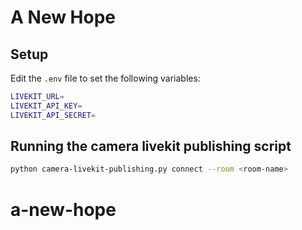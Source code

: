 # A New Hope

## Setup

Edit the `.env` file to set the following variables:

```bash
LIVEKIT_URL=
LIVEKIT_API_KEY=
LIVEKIT_API_SECRET=
```

## Running the camera livekit publishing script

```bash
python camera-livekit-publishing.py connect --room <room-name>
```
# a-new-hope
